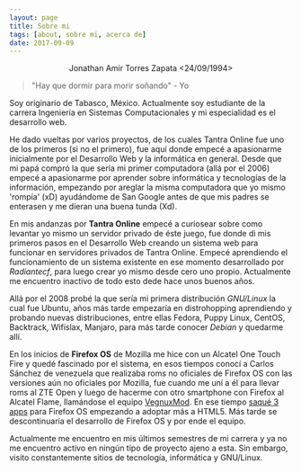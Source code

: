 ```yaml
---
layout: page
title: Sobre mi
tags: [about, sobre mi, acerca de]
date: 2017-09-09
---
```


<center>Jonathan Amir Torres Zapata <24/09/1994></center>

>"Hay que dormir para morir soñando" - Yo

Soy originario de Tabasco, México. Actualmente soy estudiante de la carrera Ingeniería en Sistemas Computacionales y mi especialidad es el desarrollo web.

He dado vueltas por varios proyectos, de los cuales Tantra Online fue uno de los primeros (si no el primero), fue aquí donde empecé a apasionarme inicialmente por el Desarrollo Web y la informática en general. Desde que mi papá compró la que sería mi primer computadora (allá por el 2006) empecé a apasionarme por aprender sobre informática y tecnologías de la información, empezando por areglar la misma computadora que yo mismo 'rompía' (xD) ayudándome de San Google antes de que mis padres se enterasen y me dieran una buena tunda (Xd).

En mis andanzas por **Tantra Online** empecé a curiosear sobre como levantar yo mismo un servidor privado de éste juego, fue donde di mis primeros pasos en el Desarrollo Web creando un sistema web para funcionar en servidores privados de Tantra Online. Empecé aprendiendo el funcionamiento de un sistema existente en ese momento desarrollado por *Radiantecf*, para luego crear yo mismo desde cero uno propio. Actualmente me encuentro inactivo de todo esto dede hace unos buenos años.

Allá por el 2008 probé la que sería mi primera distribución *GNU/Linux* la cual fue Ubuntu, años más tarde empezaría en distrohopping  aprendiendo y probando nuevas distribuciones, entre ellas Fedora, Puppy Linux, CentOS, Backtrack, Wifislax, Manjaro, para más tarde conocer *Debian* y quedarme allí.

En los inicios de **Firefox OS** de Mozilla me hice con un Alcatel One Touch Fire y quedé fascinado por el sistema, en esos tiempos conocí a Carlos Sánchez de venezuela que realizaba roms no oficiales de Firefox OS con las versiones aún no oficiales por Mozilla, fue cuando me uní a él para llevar roms al ZTE Open y luego de hacerme con otro smartphone con Firefox al Alcatel Flame, llamándose el equipo [VegnuxMod](https://vegnuxmod.wordpress.com/sobre-nosotros/). En ese tiempo [saqué 3 apps](https://marketplace.firefox.com/search?author=@amirtorrez) para Firefox OS empezando a adoptar más a HTML5. Más tarde se descontinuaría el desarrollo de Firefox OS y por ende el equipo.

Actualmente me encuentro en mis últimos semestres de mi carrera y ya no me encuentro activo en ningún tipo de proyecto ajeno a esta. Sin embargo, visito constantemente sitios de tecnología, informática y GNU/Linux.
